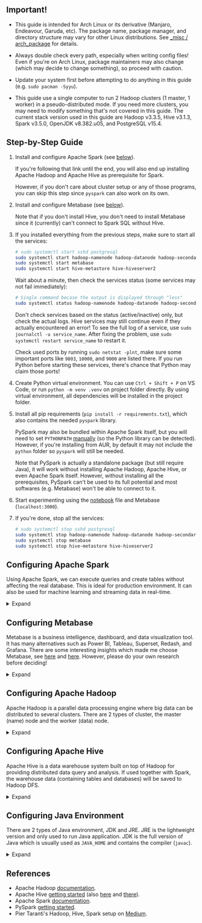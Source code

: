 ## Important!

- This guide is intended for Arch Linux or its derivative (Manjaro, Endeavour, Garuda, etc). The package name, package manager, and directory structure may vary for other Linux distributions. See [_misc / arch_package](_misc/arch_package/) for details.

- Always double check every path, especially when writing config files! Even if you're on Arch Linux, package maintainers may also change (which may decide to change something), so proceed with caution.

- Update your system first before attempting to do anything in this guide (e.g. `sudo pacman -Syyu`).

- This guide use a single computer to run 2 Hadoop clusters (1 master, 1 worker) in a pseudo-distributed mode. If you need more clusters, you may need to modify something that's not covered in this guide. The current stack version used in this guide are Hadoop v3.3.5, Hive v3.1.3, Spark v3.5.0, OpenJDK v8.382.u05, and PostgreSQL v15.4.

## Step-by-Step Guide

1. Install and configure Apache Spark (see [below](#configuring-apache-spark)).

    If you're following that link until the end, you will also end up installing Apache Hadoop and Apache Hive as prerequisite for Spark.

    However, if you don't care about cluster setup or any of those programs, you can skip this step since `pyspark` can also work on its own.

1. Install and configure Metabase (see [below](#configuring-metabase)).

    Note that if you don't install Hive, you don't need to install Metabase since it (currently) can't connect to Spark SQL without Hive.

1. If you installed everything from the previous steps, make sure to start all the services:

    ``` sh
    # sudo systemctl start sshd postgresql
    sudo systemctl start hadoop-namenode hadoop-datanode hadoop-secondarynamenode hadoop-resourcemanager hadoop-historyserver
    sudo systemctl start metabase
    sudo systemctl start hive-metastore hive-hiveserver2
    ```

    Wait about a minute, then check the services status (some services may not fail immediately):

    ``` sh
    # Single command becase the output is displayed through "less"
    sudo systemctl status hadoop-namenode hadoop-datanode hadoop-secondarynamenode hadoop-resourcemanager hadoop-historyserver metabase hive-metastore hive-hiveserver2
    ```

    Don't check services based on the status (active/inactive) only, but check the actual logs. Hive services may still continue even if they actually encountered an error! To see the full log of a service, use `sudo journalctl -u service_name`. After fixing the problem, use `sudo systemctl restart service_name` to restart it.

    Check used ports by running `sudo netstat -plnt`, make sure some important ports like `9803`, `10000`, and `9000` are listed there. If you run Python before starting these services, there's chance that Python may claim those ports!

1. Create Python virtual environment. You can use `Ctrl + Shift + P` on VS Code, or run `python -m venv .venv` on project folder directly. By using virtual environment, all dependencies will be installed in the project folder.

1. Install all pip requirements (`pip install -r requirements.txt`), which also contains the needed `pyspark` library.

    PySpark may also be bundled within Apache Spark itself, but you will need to set `PYTHONPATH` [manually](https://spark.apache.org/docs/latest/api/python/getting_started/install.html#manually-downloading) (so the Python library can be detected). However, if you're installing from AUR, by default it may not include the `python` folder so `pyspark` will still be needed.

    Note that PySpark is actually a standalone package (but still require Java), it will work without installing Apache Hadoop, Apache Hive, or even Apache Spark itself. However, without installing all the prerequisites, PySpark can't be used to its full potential and most softwares (e.g. Metabase) won't be able to connect to it.

1. Start experimenting using the [notebook](main.ipynb) file and Metabase (`localhost:3000`).

1. If you're done, stop all the services:

    ``` sh
    # sudo systemctl stop sshd postgresql
    sudo systemctl stop hadoop-namenode hadoop-datanode hadoop-secondarynamenode hadoop-resourcemanager hadoop-historyserver
    sudo systemctl stop metabase
    sudo systemctl stop hive-metastore hive-hiveserver2
    ```

## Configuring Apache Spark

Using Apache Spark, we can execute queries and create tables without affecting the real database. This is ideal for production environment. It can also be used for machine learning and streaming data in real-time.

<details>
<summary>Expand</summary>

1. Configure Apache Hadoop first (see [below](#configuring-apache-hadoop)). It's needed because currently Metabase only support Spark SQL connection using Hive.

    However, if you are very lazy, you can just connect to MariaDB (MySQL) or PostgreSQL using Metabase directly, but then most of this guide will be pointless.

1. Install Apache Spark from AUR (`yay -S apache-spark`). Despite its package name, it will use the binary release instead of compiling from source code. If you prefer compiling, use `apache-spark-git` instead.

1. Check whether Spark is registered to `PATH` or not by running `spark-shell --version` or `where spark-shell`. If not, create a new profile file (e.g. `sudo nano /etc/profile.d/apache-spark.sh`) with content similar to this:

    ``` sh
    export SPARK_HOME=/opt/apache-spark
    export PATH=$PATH:$SPARK_HOME/bin:$SPARK_HOME/sbin
    ```

    Load the new change by running `source /etc/profile.d/apache-spark.sh` on your shell (e.g. Bash, Zsh).

1. Done, continue to the next step on the main guide.

</details>

## Configuring Metabase

Metabase is a business intelligence, dashboard, and data visualization tool. It has many alternatives such as Power BI, Tableau, Superset, Redash, and Grafana. There are some interesting insights which made me choose Metabase, see [here](https://medium.com/vortechsa/choosing-an-analytics-tool-metabase-vs-superset-vs-redash-afd88e028ba9) and [here](https://community.grafana.com/t/business-operational-dashboards-use-cases-for-grafana/36235). However, please do your own research before deciding!

<details>
<summary>Expand</summary>

1. Install Metabase from AUR (`yay -S metabase`).

1. By default, Metabase config is located at `/etc/metabase.conf`. Edit it as root using nano (`sudo nano /etc/metabase.conf`) or similar tools. You can run Metabase without changing any config, but it will complain if we use the default H2 database (unsafe).

    Metabase example config:

    ``` ini
    # https://www.metabase.com/docs/latest/configuring-metabase/environment-variables

    # Metabase server URL
    MB_JETTY_HOST=127.0.0.1
    MB_JETTY_PORT=3000
    MB_ANON_TRACKING_ENABLED=false
    MB_CHECK_FOR_UPDATES=false
    # Possible values: postgres, mysql, h2
    # Use mysql for MySQL compatible databases (e.g. MariaDB)
    MB_DB_TYPE=postgres
    MB_DB_HOST=127.0.0.1
    # Example values: 5432 (PostgreSQL), 3306 (MariaDB)
    MB_DB_PORT=5432
    # Change it based on your setup
    MB_DB_USER=postgres
    MB_DB_PASS=postgres
    MB_DB_DBNAME=metabase
    ```

    Create the database (`MB_DB_DBNAME`) if not exist yet, and make sure the owner is correct (in this case, `postgres`).

1. After changing the config file, you should not run `metabase` directly. You need to run it as service (`sudo systemctl start metabase`), otherwise it won't detect the config file and may create some stuff directly on your home directory.

    If you want to run it automatically on startup, use `sudo systemctl enable metabase` (will take about 800 MB of RAM on idle). You can also check the service status by using `sudo systemctl status metabase`.

1. Set up Metabase account, data source (SparkSQL), etc by going to `localhost:3000` (you can do this later). Make sure you already set up Hive and Spark correctly, otherwise you won't be able to connect to data source.

    The default database for Hive is `default`, it's different because we are using `hive2` JDBC to connect, not `postgres` or `mysql` JDBC. You can check this from the [notebook](main.ipynb) file. As for the host and port, use `localhost` and `10000`.

1. Done, continue to the next step on the main guide.

</details>

## Configuring Apache Hadoop

Apache Hadoop is a parallel data processing engine where big data can be distributed to several clusters. There are 2 types of cluster, the master (name) node and the worker (data) node.

<details>
<summary>Expand</summary>

1. Install and configure Java environment first (see [below](#configuring-java-environment)).

1. Install Apache Hadoop from AUR (`yay -S hadoop`). Apache Hadoop is required by Apache Hive, which is required by Metabase.

    By default, Hadoop will be compiled from source instead of using the ready-made binary. To use the binary version, don't continue immediately when asked about clean build (on yay), modify `PKGBUILD` file in `~/.cache/yay/hadoop` (see below), then choose "[N]one" on yay to continue again.

    The modified `PKGBUILD` file should (more or less) look like this:

    ``` sh
    # ...

    # Modify the source URL only, leave the rest
    source=("https://dlcdn.apache.org/hadoop/common/hadoop-$pkgver/hadoop-$pkgver.tar.gz"
        "XXXXXXXXXXXXXXXXXXXX"
        "XXXXXXXXXXXXXXXXXXXX"
        "XXXXXXXXXXXXXXXXXXXX")
    
    # Replace the first line with SKIP (no file corruption check!)
    sha256sums=('SKIP'
        'XXXXXXXXXXXXXXXXXXXX'
        'XXXXXXXXXXXXXXXXXXXX'
        'XXXXXXXXXXXXXXXXXXXX')

    # Remove build() function and replace it with prepare()
    prepare() {
        # Use similar folder structure as if we built it from source
        # See the beginning of package() function for folder structure reference
        mkdir -p hadoop-rel-release-$pkgver/hadoop-dist/target
        mv hadoop-$pkgver hadoop-rel-release-$pkgver/hadoop-dist/target/hadoop-$pkgver
    }

    # ...
    ```

1. Check whether Hadoop env vars are already set or not by looking at `/etc/profile.d/hadoop.sh` (file name may vary). If not, create the file with content similar to this:

    ``` sh
    export HADOOP_COMMON_LIB_NATIVE_DIR=/usr/lib
    export HADOOP_CONF_DIR=/etc/hadoop
    export HADOOP_LOG_DIR=/var/log/hadoop
    export HADOOP_USERNAME=hadoop

    # Hive still hasn't support Java 11 yet
    export JAVA_HOME=/usr/lib/jvm/java-8-openjdk
    ```

    Load the new env vars by running `source /etc/profile.d/hadoop.sh` on your shell (e.g. Bash, Zsh).

    :red_circle: **Important:** When running program as root (e.g. by using `sudo`), it will not load user env vars from `/etc/profile.d` by default, so you may need to use `sudo -i` (to invoke the login shell) if Hadoop still complains about missing variables.

    Also, other than `/etc/profile.d/hadoop.sh`, Hadoop env file is also located at `/etc/hadoop/hadoop-env.sh`. The Arch [wiki](https://wiki.archlinux.org/title/Hadoop) recommend editing `JAVA_HOME` in that file instead, but it will be easier for us to just modify one file.

1. After that, you can also modify `/etc/conf.d/hadoop` file with content similar to `/etc/profile.d/hadoop.sh`, but remove the `export` and any shell `$` variable (because it's not a shell file).

    The difference between this file (`/etc/conf.d/hadoop`) and the previous file (`/etc/profile.d/hadoop.sh`) is that this one will be loaded instead if you run Hadoop as service/daemon (which you may want to do at later step). Some of you may prefer this rather than running Hadoop manually on shell every time you need it.

    If you want to run Hadoop directly (as user/root, not as service), then there's no need to modify this file. By default, the service will be running under the `hadoop` user (it's not a normal user, it doesn't have password or home by default).

1. To test Hadoop, try using a single cluster first. In this guide, I will be using the pseudo-distributed mode ([my main reference](https://hadoop.apache.org/docs/current/hadoop-project-dist/hadoop-common/SingleCluster.html)).

    Modify `/etc/hadoop/core-site.xml`:
    ``` xml
    <configuration>
        <property>
            <name>fs.defaultFS</name>
            <value>hdfs://localhost:9000</value>
        </property>
    </configuration>
    ```

    Modify `/etc/hadoop/hdfs-site.xml`:
    ``` xml
    <configuration>
        <property>
            <name>dfs.replication</name>
            <value>1</value>
        </property>
        <property>
            <name>dfs.namenode.name.dir</name>
            <value>file:///mnt/hadoop/${user.name}/dfs/name</value>
        </property>
        <property>
            <name>dfs.datanode.data.dir</name>
            <value>file:///mnt/hadoop/${user.name}/dfs/data</value>
        </property>
    </configuration>
    ```

    If you want to know more, here are the default configuration for [core-site.xml](https://hadoop.apache.org/docs/current/hadoop-project-dist/hadoop-common/core-default.xml) and [hdfs-site.xml](https://hadoop.apache.org/docs/current/hadoop-project-dist/hadoop-hdfs/hdfs-default.xml).
    
    If you take a deeper look at those links, the default location for `dfs.namenode.name.dir` and `dfs.datanode.data.dir` are inside `hadoop.tmp.dir`, which will be cleaned on each startup. That's why we move them to other directories, so the data can be retained. Using `/mnt` seems quite reasonable in this case.

    Also, we should make `/mnt/hadoop` accessible by the user we want to run Hadoop as (e.g. `root`, `hadoop`, or your username) by running these commands:

    ``` sh
    # I think /mnt/hadoop should just be owned by root
    sudo mkdir /mnt/hadoop

    # Create /mnt/hadoop/username (e.g. hadoop), see hdfs-site.xml
    sudo mkdir /mnt/hadoop/hadoop
    # User and group to own the directory (e.g. hadoop:hadoop)
    sudo chown hadoop:hadoop /mnt/hadoop/hadoop
    ```

    :red_circle: **Important:** Make sure you consistently use the same username and group (it will be used again at later step), or just use `hadoop` if you're not sure because the services/daemons also use that by default. The DFS directory config we created previously is also based on username, so changing users may cause path and permission issues.

1. Since we are using the pseudo-distributed mode, we may as well set Hadoop to use YARN in case we want to use (real) multiple clusters in the future. However, if you only want to use single cluster, I think you can skip this step.

    Modify `/etc/hadoop/mapred-site.xml`:

    ``` xml
    <configuration>
        <property>
            <name>mapreduce.framework.name</name>
            <value>yarn</value>
        </property>
    </configuration>
    ```

    Modify `/etc/hadoop/yarn-site.xml`:

    ``` xml
    <configuration>
        <property>
            <name>yarn.nodemanager.aux-services</name>
            <value>mapreduce_shuffle</value>
        </property>
    </configuration> 
    ```

    Default config for reference: [mapred-default.xml](https://hadoop.apache.org/docs/current/hadoop-mapreduce-client/hadoop-mapreduce-client-core/mapred-default.xml), [yarn-default.xml](https://hadoop.apache.org/docs/current/hadoop-yarn/hadoop-yarn-common/yarn-default.xml).

1. Format a new Distributed File System (DFS) for the master node by running `sudo -i hdfs namenode -format`. The DFS directory will be made as specified in the `hdfs-site.xml` file.

    :red_circle: **Important:** Note that by running as `sudo` your user will be `root`, not `hadoop` or your original user. This may cause inconsistencies (e.g. DFS directory not created yet) when you force Hadoop to run as other user at later step. However, that is actually the right way because running as root is dangerous and `ssh` (needed by Hadoop) disallow root password login by default.

    :large_blue_circle: **Information:** In this guide, we will try running it as root first because ~~I want you to suffer the same way as I did~~ that's how I troubleshoot what's wrong and came up with solutions. I hope my findings may be useful to some of you.

1. Start the master node and worker node(s) by running `sudo -i start-all.sh` (it's the same as running both `start-dfs.sh` and `start-yarn.sh`). Also note that the user will be `root` if we do it this way.

    If Hadoop complains about `HDFS_NAMENODE_USER`, `HDFS_DATANODE_USER` and some other variables (because you ran it as root), you can add all the complained variables to `/etc/profile.d/hadoop.sh` like this:

    ``` sh
    # Just add these, don't delete other existing variables
    export HDFS_NAMENODE_USER=hadoop
    export HDFS_DATANODE_USER=hadoop
    export HDFS_SECONDARYNAMENODE_USER=hadoop
    export YARN_NODEMANAGER_USER=hadoop
    export YARN_RESOURCEMANAGER_USER=hadoop
    ```

    Also, if you take a look at `start-dfs.sh` file, there are actually other variable called `HDFS_DATANODE_SECURE_USER`. You can also add it to `/etc/profile.d/hadoop.sh` (optional), but with `hdfs` as the value.

    If Hadoop still complains (again) because it can't connect to localhost via `ssh` (port 22), you can either start or enable the SSH service (`sshd`). Then, execute these commands on your shell to enable passwordless connection (otherwise Hadoop won't be able to connect to worker nodes):

    ``` sh
    ssh-keygen -t rsa -P '' -f ~/.ssh/id_rsa

    # Equal to: ssh-copy-id -i ~/.ssh/id_rsa.pub username@localhost
    # Don't execute this multiple times, it will append duplicated keys
    cat ~/.ssh/id_rsa.pub >> ~/.ssh/authorized_keys

    # To prevent permission denied error for other users
    chmod 0600 ~/.ssh/authorized_keys
    ```

    Notice that when you try to run `start-all.sh` again, it may still complain about `Permission denied (publickey,password)`. This is likely due to your original user home directory (`~` or `/home/username`) is not accessible by SSH when running as `hadoop` or `root`, or SSH is looking for files in the wrong directory. To troubleshoot this issue, try running SSH with debug mode as different user(s):

    ``` sh
    # Connect to hadoop as current user
    #ssh -v hadoop@localhost

    # Connect to hadoop as root
    #sudo ssh -v hadoop@localhost

    # Connect to hadoop as hadoop
    sudo -u hadoop ssh -v hadoop@localhost
    ```

    From the debug log, it turns out that the user `hadoop` actually has a non-standard home directory, which is located at `/var/lib/hadoop`, and SSH is trying to access the key files from that directory instead (`/var/lib/hadoop/.ssh`). In conclusion, we need to make passwordless connection like in the previous step, but this time we will run the SSH tools as `hadoop`:

    ``` sh
    sudo -i -u hadoop

    ssh-keygen -t rsa -P '' -f ~/.ssh/id_rsa
    cat ~/.ssh/id_rsa.pub >> ~/.ssh/authorized_keys
    chmod 0600 ~/.ssh/authorized_keys

    exit
    ```

1. If after all that, Hadoop still complain about missing env vars (probably due to SELinux fuckery), you have 2 options (and you can do both):

    - Add all relevant variables from `/etc/profile.d/hadoop.sh` to `/etc/hadoop/hadoop-env.sh` (just append them at the end). Though you may still need to use `sudo -i` initially to load some Hadoop env vars from `/etc/profile.d/hadoop.sh` since our config files are stored in a non-standard directory, or
    - Use the provided Hadoop services/daemons

    You can do option 1 by yourself, as for option 2, check the available service names by running `ls /usr/lib/systemd/system/hadoop*`. The advantage of using services is that you can run it as `hadoop` user by default, and these services don't read env vars from `/etc/profile.d`, but from `/etc/conf.d/hadoop` instead.

    Before running the services, you may want to reformat DFS on master node and delete the old one since we ran it as `root` previously:

    ``` sh
    sudo rm -r /mnt/hadoop/root
    # Will create /mnt/hadoop/hadoop this time
    sudo -i -u hadoop hdfs namenode -format
    ```

    The `start-all.sh` should be equal as running:

    ``` sh
    sudo systemctl start hadoop-namenode hadoop-datanode hadoop-secondarynamenode hadoop-resourcemanager hadoop-historyserver
    ```
    
    In case there are some Hadoop processes that are already running, stop them all by running `sudo -i stop-all.sh` and:

    ``` sh
    sudo systemctl stop hadoop-namenode hadoop-datanode hadoop-secondarynamenode hadoop-resourcemanager hadoop-historyserver
    ```

    Check all services status by running:

    ``` sh
    sudo systemctl status hadoop-namenode hadoop-datanode hadoop-secondarynamenode hadoop-resourcemanager hadoop-historyserver
    ```

1. Now, we can start testing Hadoop. I'm still using this [reference](https://hadoop.apache.org/docs/current/hadoop-project-dist/hadoop-common/SingleCluster.html).

    Start `sshd` and all Hadoop services if they haven't been started already. Access the master node web UI at `http://localhost:9870` to see whether it can be accessed or not. You can also check how many worker nodes are running from here (if it's zero, I also provided the solution, just continue for now).

    Make the required user directory on Hadoop DFS by running `hdfs dfs -mkdir -p /user/hadoop` (it seems that `sudo` is not required to access the DFS). Then, make a new folder named "input" on that user by running `hdfs dfs -mkdir input`.

    Try copying files from the real system into the DFS `input` folder by running `hdfs dfs -put /etc/hadoop/*.xml input`. If an error occurred, probably no worker node is running, try checking what's wrong by running worker node manually (`sudo -i hdfs datanode`) and see the output. I get an `Incompatible clusterIDs` error, here's what I did:
    - Stop all Hadoop services (`sudo -i stop-all.sh`).
    - Delete master and worker node DFS (`sudo rm -r /mnt/hadoop/hadoop/dfs/*`).
    - Format a new master node DFS by running `sudo -i hdfs namenode -format`. You can also use `sudo -i hdfs namenode -format -clusterId <cluster_id>` to force the cluster id.
    - Run `sudo -i start-all.sh` and repeat all previous steps (making user directory, etc).

    Run the MapReduce example (not sure what's this) by running `sudo -i hadoop jar /usr/share/hadoop/mapreduce/hadoop-mapreduce-examples-X.X.X.jar grep input output 'dfs[a-z.]+'` (where X.X.X is your Hadoop version).

    Try getting `output` files from DFS to our real system (the `Downloads` folder) by running `hdfs dfs -get output ~/Downloads/output`. Now check the output files by running `cat ~/Downloads/output/*`.

    Delete the output files by running `rm -r ~/Downloads/output` (please make sure there's nothing important here).

    :large_blue_circle: **Information:** Other than using CLI, you can also upload and delete files using the web UI, access the "Utilities menu", then choose "Browse the file system" (or simply use this URL: `http://localhost:9870/explorer.html`). There's also the YARN web UI at `http://localhost:8088`, but we can't upload files in here.

1. If everything works correctly, then continue to configure Apache Hive (see [below](#configuring-apache-hive)).

</details>

## Configuring Apache Hive
Apache Hive is a data warehouse system built on top of Hadoop for providing distributed data query and analysis. If used together with Spark, the warehouse data (containing tables and databases) will be saved to Hadoop DFS.

<details>
<summary>Expand</summary>

1. If you haven't installed any database yet, refer to the Arch wiki to set up either [PostgreSQL](https://wiki.archlinux.org/title/PostgreSQL) or [MariaDB](https://wiki.archlinux.org/title/MariaDB) (MySQL). You don't need to create your own database user, because we will create one in the next step.

1. Download the latest version of [Apache Hive](https://dlcdn.apache.org/hive/) (it's not available on AUR yet).

    Alternatively, you can also use my local `PKGBUILD` [config](/_misc/arch_package/apache-hive/). See how to install local package manually from the [Arch wiki](https://wiki.archlinux.org/title/Arch_User_Repository#Installing_and_upgrading_packages). You can skip a few steps ahead if you're using this method.

1. Create a new user called `hive` (or just use `hadoop`, it will also work).

    ``` sh
    sudo -i

    getent group hive || groupadd hive
	getent passwd hive || useradd -g hive -r -d /var/lib/hive hive
    mkdir -p /var/{lib,log}/hive
    chown -R hive:hive /var/{lib,log}/hive

    exit
    ```

    Also create the user on the database. On PostgreSQL, you can do this:

    ``` sh
    # Login as user "postgres"
    sudo -i -u postgres
    # Create a new user on PostgreSQL
    # You should limit the new user privileges
    createuser --interactive

    # Enter name of role to add: hive
    # Shall the new role be a superuser? (y/n) n
    # Shall the new role be allowed to create databases? (y/n) y
    # Shall the new role be allowed to create more new roles? (y/n) n

    # Create a password for the new user "hive"
    psql -c "ALTER USER hive PASSWORD 'hive';"

    exit
    ```

    Also, please create a database named `hive_metastore` (or any other name) to be used by Hive later (I recommend using DBeaver if you prefer using GUI tool). If you don't want to use GUI tool, use this command (for PostgreSQL):

    ``` sh
    # Login as user "hive"
    sudo -i -u hive
    # Create a new database
    createdb hive_metastore
    exit
    ```

1. Go to the download folder (`cd download-folder`). Extract the downloaded archive to `/opt/apache-hive` by using:

    ``` sh
    sudo tar -xvf apache-hive-X.X.X-bin.tar.gz -C /opt/
    # Rename the root folder to "apache-hive"
    sudo mv /opt/apache-hive-X.X.X-bin /opt/apache-hive
    ```

1. Create a new `profile.d` env script (`sudo nano /etc/profile.d/apache-hive.sh`) with content like this:

    ``` sh
    export HIVE_HOME=/opt/apache-hive
    export HIVE_LOG_DIR=/var/log/hive
    export PATH=$PATH:$HIVE_HOME/bin
    ```
    Load the new env vars by running `source /etc/profile.d/apache-hive.sh` on your shell (e.g. Bash, Zsh).

1. Create `hive-site.xml`, either by copying (`cp /opt/apache-hive/conf/hive-default.xml /opt/apache-hive/conf/hive-site.xml`) or directly creating the file (`sudo nano /opt/apache-hive/conf/hive-site.xml`).

1. Modify `hive-site.xml` to use either PostgreSQL or MariaDB (MySQL):

    ``` xml
    <?xml version="1.0" encoding="UTF-8" standalone="no"?>
    <?xml-stylesheet type="text/xsl" href="configuration.xsl"?>

    <configuration>
        <property>
            <name>javax.jdo.option.ConnectionURL</name>
            <value>jdbc:postgresql://localhost:5432/hive_metastore</value>
        </property>
        <property>
            <name>javax.jdo.option.ConnectionDriverName</name>
            <value>org.postgresql.Driver</value>
        </property>
        <property>
            <name>javax.jdo.option.ConnectionUserName</name>
            <value>hive</value>
        </property>
        <property>
            <name>javax.jdo.option.ConnectionPassword</name>
            <value>hive</value>
        </property>
    </configuration>
    ```

    Note that `5432` is the port used by PostgreSQL, while `hive_metastore` is the database name to be used. If you use MariaDB, replace `postgresql` with `mysql` and the port with `3306`.

1. You will need to initialize to database schema first using `schematool -dbType postgres -initSchema` (replace `postgres` with `mysql` for MariaDB user).

1. Start the needed Hive services (check available service by using `hive --service help`):

    ``` sh
    hive --service metastore --hiveconf hive.root.logger=INFO,console
    hive --service hiveserver2 --hiveconf hive.root.logger=INFO,console
    ```

    Run both commands in separate terminal if needed. Alternatively, you can run it as services, create the files below:

    - `/usr/lib/systemd/system/hive-hiveserver2.service`

        ``` ini
        [Unit]
        Description=Hive Server2
        After=network-online.target

        [Service]
        Type=simple
        User=hive
        Group=hive
        EnvironmentFile=/etc/conf.d/apache-hive
        ExecStart=/opt/apache-hive/bin/hive --service hiveserver2 --hiveconf hive.root.logger=INFO,console

        [Install]
        WantedBy=multi-user.target
        ```

    - `/usr/lib/systemd/system/hive-metastore.service`

        ``` ini
        [Unit]
        Description=Hive Metastore
        After=network-online.target

        [Service]
        Type=simple
        User=hive
        Group=hive
        EnvironmentFile=/etc/conf.d/apache-hive
        ExecStart=/opt/apache-hive/bin/hive --service metastore --hiveconf hive.root.logger=INFO,console

        [Install]
        WantedBy=multi-user.target
        ```

    - `/etc/conf.d/apache-hive` (see `/etc/conf.d/hadoop` for reference)

        ``` ini
        HADOOP_COMMON_LIB_NATIVE_DIR=/usr/lib
        HADOOP_CONF_DIR=/etc/hadoop
        HADOOP_LOG_DIR=/var/log/hadoop
        HADOOP_USERNAME=hadoop

        HIVE_HOME=/opt/apache-hive
        HIVE_LOG_DIR=/var/log/hive

        JAVA_HOME=/usr/lib/jvm/java-8-openjdk
        ```

    Then, you can start them by using:

    ``` sh
    sudo systemctl start hive-metastore
    sudo systemctl start hive-hiveserver2
    ```

1. Install `net-tools` and use `sudo netstat -plnt` to see all used ports. This can be used to detect whether Hive/Hadoop/Spark is working correctly or not.

    Hive `metastore` should use port `9083`, while `hiveserver2` should use port `10000`/`10001` by default. You can also access Hive web UI by accessing `localhost:10002`.
    
    In my case, port `10000` is not listening, it turns out `hiveserver2` will not output error directly and will keep running even if an error occurred. Check the log from `/tmp/username/hive.log` and `/var/log/hive`, I got the `AppClassLoader cannot be cast` error. After searching on Google, it seems that Hive is still [not designed for Java 11](https://github.com/apache/hive/blob/da13ee3d39bd825c1c7b86a76b68a0177008456e/pom.xml#L68) yet (per Hive v3.1.3).

1. Try connecting to `hive2` database by using `beeline -u jdbc:hive2://localhost:10000/default -n hive -p hive`.

    If you get `hadoop is not allowed to impersonate hive` error, modify `/opt/apache-hive/conf/hive-site.xml` (don't delete the existing config):

    ``` xml
    <property>
        <name>hive.server2.enable.doAs</name>
        <value>false</value>
    </property>
    ```

    Note that it may be dangerous for production, but other method I tried doesn't work. If no more error occurred when re-running Hive and `beeline`, just `!quit` since we have nothing more to test.

1. Done, go back to configure Apache Spark (see [above](#configuring-apache-spark)).

</details>

## Configuring Java Environment

There are 2 types of Java environment, JDK and JRE. JRE is the lightweight version and only used to run Java application. JDK is the full version of Java which is usually used as `JAVA_HOME` and contains the compiler (`javac`). 

<details>
<summary>Expand</summary>

1. See what Java environments are installed on your machine by using `archlinux-java status`.

1. Check whether JDK exists by running `where javac`. If not, you may need to install one. Use `sudo pacman -S XXX-openjdk`, where `XXX` can be either `jdk` (Java latest), `jdk8` (Java 8), `jdk11` (Java 11), and so on.

    As of Hive v3.1.3, Java 11 is still not fully supported so it's safer to use Java 8.

1. Recheck the Java environments by running `archlinux-java status` (again).

1. Reset the Java environment by running `sudo archlinux-java set XXX` (optional), where `XXX` can be known from the previous command.

</details>

## References
- Apache Hadoop [documentation](https://hadoop.apache.org/docs/stable/).
- Apache Hive [getting started](https://cwiki.apache.org/confluence/display/hive/gettingstarted) (also [here](https://cwiki.apache.org/confluence/display/Hive/AdminManual+Configuration) and [there](https://cwiki.apache.org/confluence/display/Hive/HiveServer2+Clients)).
- Apache Spark [documentation](https://spark.apache.org/docs/latest/).
- PySpark [getting started](https://spark.apache.org/docs/latest/api/python/getting_started/index.html).
- Pier Taranti's Hadoop, Hive, Spark setup on [Medium](https://towardsdatascience.com/assembling-a-personal-data-science-big-data-laboratory-in-a-raspberry-pi-4-or-vms-cluster-e4c5a0473025).
